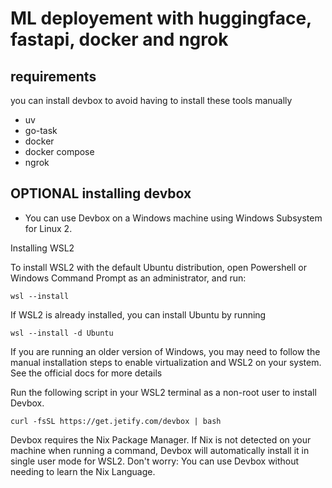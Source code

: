 # ML deployement with huggingface, fastapi, docker and ngrok

## requirements

you can install devbox to avoid having to install these tools manually

- uv
- go-task
- docker
- docker compose
- ngrok

## OPTIONAL installing devbox

- You can use Devbox on a Windows machine using Windows Subsystem for Linux 2.

Installing WSL2

To install WSL2 with the default Ubuntu distribution, open Powershell or Windows Command Prompt as an administrator, and run:

```
wsl --install
```

If WSL2 is already installed, you can install Ubuntu by running

```
wsl --install -d Ubuntu
```

If you are running an older version of Windows, you may need to follow the manual installation steps to enable virtualization and WSL2 on your system. See the official docs for more details

Run the following script in your WSL2 terminal as a non-root user to install Devbox.

```
curl -fsSL https://get.jetify.com/devbox | bash
```

Devbox requires the Nix Package Manager. If Nix is not detected on your machine when running a command, Devbox will automatically install it in single user mode for WSL2. Don't worry: You can use Devbox without needing to learn the Nix Language.
